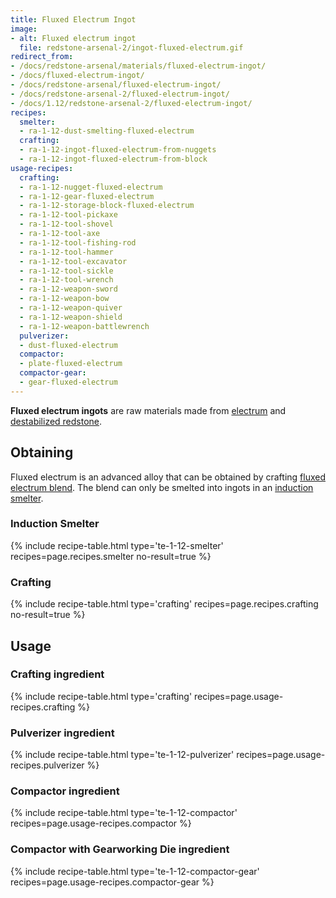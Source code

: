 ```yaml
---
title: Fluxed Electrum Ingot
image:
- alt: Fluxed electrum ingot
  file: redstone-arsenal-2/ingot-fluxed-electrum.gif
redirect_from:
- /docs/redstone-arsenal/materials/fluxed-electrum-ingot/
- /docs/fluxed-electrum-ingot/
- /docs/redstone-arsenal/fluxed-electrum-ingot/
- /docs/redstone-arsenal-2/fluxed-electrum-ingot/
- /docs/1.12/redstone-arsenal-2/fluxed-electrum-ingot/
recipes:
  smelter:
  - ra-1-12-dust-smelting-fluxed-electrum
  crafting:
  - ra-1-12-ingot-fluxed-electrum-from-nuggets
  - ra-1-12-ingot-fluxed-electrum-from-block
usage-recipes:
  crafting:
  - ra-1-12-nugget-fluxed-electrum
  - ra-1-12-gear-fluxed-electrum
  - ra-1-12-storage-block-fluxed-electrum
  - ra-1-12-tool-pickaxe
  - ra-1-12-tool-shovel
  - ra-1-12-tool-axe
  - ra-1-12-tool-fishing-rod
  - ra-1-12-tool-hammer
  - ra-1-12-tool-excavator
  - ra-1-12-tool-sickle
  - ra-1-12-tool-wrench
  - ra-1-12-weapon-sword
  - ra-1-12-weapon-bow
  - ra-1-12-weapon-quiver
  - ra-1-12-weapon-shield
  - ra-1-12-weapon-battlewrench
  pulverizer:
  - dust-fluxed-electrum
  compactor:
  - plate-fluxed-electrum
  compactor-gear:
  - gear-fluxed-electrum
---
```


**Fluxed electrum ingots** are raw materials made from
[electrum](/docs/1.12/thermal-foundation/electrum-ingot/) and [destabilized
redstone](/docs/1.12/thermal-foundation/destabilized-redstone/).


Obtaining
---------

Fluxed electrum is an advanced alloy that can be obtained by crafting [fluxed
electrum blend](/docs/1.12/redstone-arsenal/fluxed-electrum-blend/). The blend can only be smelted
into ingots in an [induction smelter](/docs/1.12/thermal-expansion/induction-smelter/).

### Induction Smelter
{% include recipe-table.html type='te-1-12-smelter' recipes=page.recipes.smelter no-result=true %}

### Crafting
{% include recipe-table.html type='crafting' recipes=page.recipes.crafting no-result=true %}


Usage
-----

### Crafting ingredient
{% include recipe-table.html type='crafting' recipes=page.usage-recipes.crafting %}

### Pulverizer ingredient
{% include recipe-table.html type='te-1-12-pulverizer' recipes=page.usage-recipes.pulverizer %}

### Compactor ingredient
{% include recipe-table.html type='te-1-12-compactor' recipes=page.usage-recipes.compactor %}

### Compactor with Gearworking Die ingredient
{% include recipe-table.html type='te-1-12-compactor-gear' recipes=page.usage-recipes.compactor-gear %}
